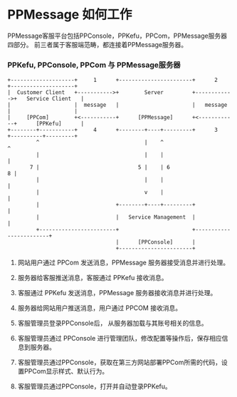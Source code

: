 # PPMessage 如何工作

PPMessage客服平台包括PPConsole，PPKefu，PPCom，PPMessage服务器四部分。
前三者属于客服端范畴，都连接着PPMessage服务器。

### PPKefu, PPConsole, PPCom 与 PPMessage服务器

    +--------------------+     1      +-----------------------+      2      +--------------------+
    |  Customer Client   +----------->+        Server         +------------>+   Service Client   |
    |                    |  message   |                       |   message   |                    |
    |     [PPCom]        +<-----------+      [PPMessage]      +<------------+      [PPKefu]      |
    +--------+-----------+     4      +--------+----+---------+      3      +----------+---------+
             ^                                 |    ^                                  ^
             |                                 |    |                                  |
           7 |                               5 |    | 6                              8 |
             |                                 |    |                                  |
             |                                 v    |                                  |
             |                        +--------+----+---------+                        |
             |                        |   Service Management  |                        |
             +------------------------+                       +------------------------+
                                      |      [PPConsole]      |
                                      +-----------------------+


1. 网站用户通过 PPCom 发送消息，PPMessage 服务器接受消息并进行处理。

2. 服务器给客服推送消息，客服通过 PPKefu 接收消息。

3. 客服通过 PPKefu 发送消息，PPMessage 服务器接收消息并进行处理。

4. 服务器给网站用户推送消息，用户通过 PPCOM 接收消息。

5. 客服管理员登录PPConsole后， 从服务器加载与其账号相关的信息。

6. 客服管理员通过 PPConsole 进行管理团队，修改配置等操作后，保存相应信息到服务器。

7. 客服管理员通过PPConsole，获取在第三方网站部署PPCom所需的代码，设置PPCom显示样式、默认行为。

8. 客服管理员通过PPConsole，打开并自动登录PPKefu。
